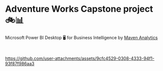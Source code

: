 # Adventure Works Capstone project 🚲📊
Microsoft Power BI Desktop 🖥️ for Business Intelligence by [Maven Analytics](https://www.udemy.com/course/microsoft-power-bi-up-running-with-power-bi-desktop/)


<br>


https://github.com/user-attachments/assets/9cfc4529-0308-4333-94f1-93f87f986aa3

